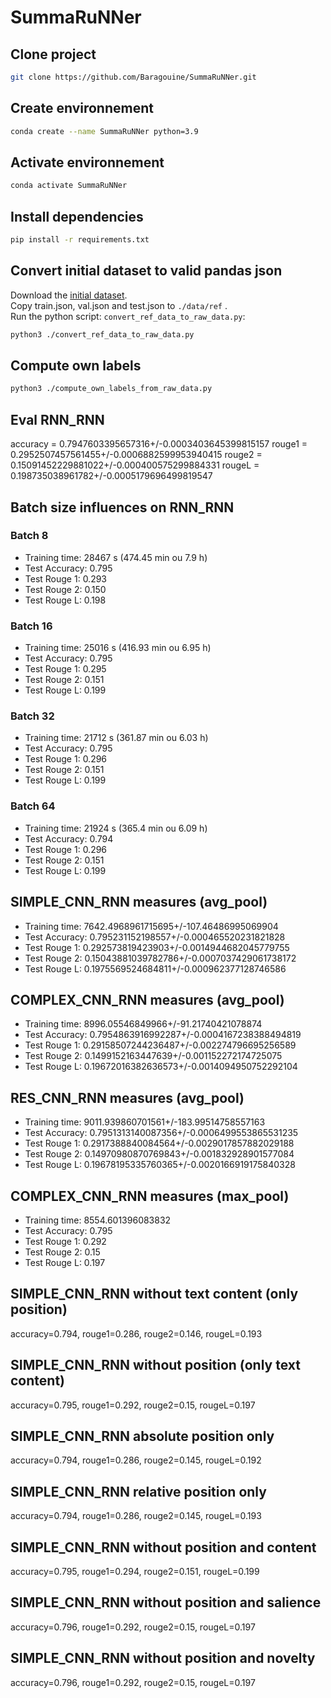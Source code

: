 # SummaRuNNer

## Clone project
```bash
git clone https://github.com/Baragouine/SummaRuNNer.git
```

## Create environnement
```bash
conda create --name SummaRuNNer python=3.9
```

## Activate environnement
```bash
conda activate SummaRuNNer
```

## Install dependencies
```bash
pip install -r requirements.txt
```

## Convert initial dataset to valid pandas json
Download the [initial dataset](https://drive.google.com/file/d/1JgsboIAs__r6XfCbkDWgmberXJw8FBWE/view?usp=sharing).  
Copy train.json, val.json and test.json to `./data/ref` .  
Run the python script: `convert_ref_data_to_raw_data.py`:
```bash
python3 ./convert_ref_data_to_raw_data.py
```

## Compute own labels
```bash
python3 ./compute_own_labels_from_raw_data.py
```

## Eval RNN_RNN
accuracy = 0.7947603395657316+/-0.0003403645399815157
rouge1 = 0.2952507457561455+/-0.0006882599953940415
rouge2 = 0.15091452229881022+/-0.000400575299884331
rougeL = 0.198735038961782+/-0.0005179696499819547

## Batch size influences on RNN_RNN
### Batch 8
 * Training time: 28467 s (474.45 min ou 7.9 h)  
 * Test Accuracy: 0.795   
 * Test Rouge 1: 0.293  
 * Test Rouge 2: 0.150 
 * Test Rouge L: 0.198

### Batch 16
 * Training time: 25016 s (416.93 min ou 6.95 h)  
 * Test Accuracy: 0.795  
 * Test Rouge 1: 0.295  
 * Test Rouge 2: 0.151
 * Test Rouge L: 0.199

### Batch 32
 * Training time: 21712 s (361.87 min ou 6.03 h)  
 * Test Accuracy: 0.795  
 * Test Rouge 1: 0.296  
 * Test Rouge 2: 0.151  
 * Test Rouge L: 0.199  

### Batch 64
 * Training time: 21924 s (365.4 min ou 6.09 h)  
 * Test Accuracy: 0.794  
 * Test Rouge 1: 0.296  
 * Test Rouge 2: 0.151
 * Test Rouge L: 0.199

## SIMPLE_CNN_RNN measures (avg_pool)
 * Training time: 7642.4968961715695+/-107.46486995069904
 * Test Accuracy: 0.795231152198557+/-0.000465520231821828
 * Test Rouge 1: 0.292573819423903+/-0.0014944682045779755
 * Test Rouge 2: 0.15043881039782786+/-0.0007037429061738172
 * Test Rouge L: 0.1975569524684811+/-0.000962377128746586

## COMPLEX_CNN_RNN measures (avg_pool)
 * Training time: 8996.05546849966+/-91.21740421078874
 * Test Accuracy: 0.7954863916992287+/-0.0004167238388494819
 * Test Rouge 1: 0.29158507244236487+/-0.002274796695256589
 * Test Rouge 2: 0.1499152163447639+/-0.001152272174725075
 * Test Rouge L: 0.19672016382636573+/-0.0014094950752292104

## RES_CNN_RNN measures (avg_pool)
 * Training time: 9011.939860701561+/-183.99514758557163
 * Test Accuracy: 0.7951313140087356+/-0.0006499553865531235
 * Test Rouge 1: 0.2917388840084564+/-0.0029017857882029188
 * Test Rouge 2: 0.14970980870769843+/-0.001832928901577084
 * Test Rouge L: 0.19678195335760365+/-0.0020166919175840328

## COMPLEX_CNN_RNN measures (max_pool)
 * Training time: 8554.601396083832
 * Test Accuracy: 0.795
 * Test Rouge 1: 0.292
 * Test Rouge 2: 0.15
 * Test Rouge L: 0.197

## SIMPLE_CNN_RNN without text content (only position)
 accuracy=0.794, rouge1=0.286, rouge2=0.146, rougeL=0.193

## SIMPLE_CNN_RNN without position (only text content)
accuracy=0.795, rouge1=0.292, rouge2=0.15, rougeL=0.197

## SIMPLE_CNN_RNN absolute position only
accuracy=0.794, rouge1=0.286, rouge2=0.145, rougeL=0.192

## SIMPLE_CNN_RNN relative position only
accuracy=0.794, rouge1=0.286, rouge2=0.145, rougeL=0.193

## SIMPLE_CNN_RNN without position and content
accuracy=0.795, rouge1=0.294, rouge2=0.151, rougeL=0.199

## SIMPLE_CNN_RNN without position and salience
accuracy=0.796, rouge1=0.292, rouge2=0.15, rougeL=0.197

## SIMPLE_CNN_RNN without position and novelty
accuracy=0.796, rouge1=0.292, rouge2=0.15, rougeL=0.197


